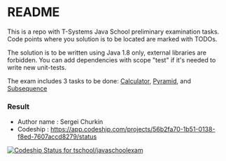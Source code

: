 # README #

This is a repo with T-Systems Java School preliminary examination tasks.
Code points where you solution is to be located are marked with TODOs.

The solution is to be written using Java 1.8 only, external libraries are forbidden. 
You can add dependencies with scope "test" if it's needed to write new unit-tests.

The exam includes 3 tasks to be done: [Calculator](/tasks/Calculator.md), [Pyramid](/tasks/Pyramid.md), and 
[Subsequence](/tasks/Subsequence.md)

### Result ###

* Author name : Sergei Churkin
* Codeship : https://app.codeship.com/projects/56b2fa70-1b51-0138-f8ed-7607accd8279/status

[ ![Codeship Status for tschool/javaschoolexam](https://app.codeship.com/projects/56b2fa70-1b51-0138-f8ed-7607accd8279/status)](https://app.codeship.com/projects/381759)

